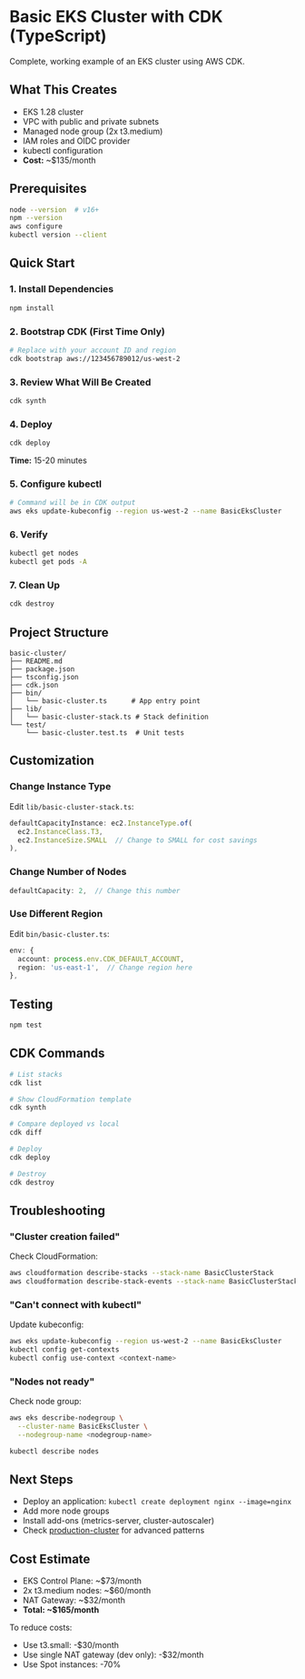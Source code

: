 # Basic EKS Cluster with CDK (TypeScript)

Complete, working example of an EKS cluster using AWS CDK.

## What This Creates

- EKS 1.28 cluster
- VPC with public and private subnets
- Managed node group (2x t3.medium)
- IAM roles and OIDC provider
- kubectl configuration
- **Cost:** ~$135/month

## Prerequisites

```bash
node --version  # v16+
npm --version
aws configure
kubectl version --client
```

## Quick Start

### 1. Install Dependencies

```bash
npm install
```

### 2. Bootstrap CDK (First Time Only)

```bash
# Replace with your account ID and region
cdk bootstrap aws://123456789012/us-west-2
```

### 3. Review What Will Be Created

```bash
cdk synth
```

### 4. Deploy

```bash
cdk deploy
```

**Time:** 15-20 minutes

### 5. Configure kubectl

```bash
# Command will be in CDK output
aws eks update-kubeconfig --region us-west-2 --name BasicEksCluster
```

### 6. Verify

```bash
kubectl get nodes
kubectl get pods -A
```

### 7. Clean Up

```bash
cdk destroy
```

## Project Structure

```
basic-cluster/
├── README.md
├── package.json
├── tsconfig.json
├── cdk.json
├── bin/
│   └── basic-cluster.ts      # App entry point
├── lib/
│   └── basic-cluster-stack.ts # Stack definition
└── test/
    └── basic-cluster.test.ts  # Unit tests
```

## Customization

### Change Instance Type

Edit `lib/basic-cluster-stack.ts`:

```typescript
defaultCapacityInstance: ec2.InstanceType.of(
  ec2.InstanceClass.T3,
  ec2.InstanceSize.SMALL  // Change to SMALL for cost savings
),
```

### Change Number of Nodes

```typescript
defaultCapacity: 2,  // Change this number
```

### Use Different Region

Edit `bin/basic-cluster.ts`:

```typescript
env: {
  account: process.env.CDK_DEFAULT_ACCOUNT,
  region: 'us-east-1',  // Change region here
},
```

## Testing

```bash
npm test
```

## CDK Commands

```bash
# List stacks
cdk list

# Show CloudFormation template
cdk synth

# Compare deployed vs local
cdk diff

# Deploy
cdk deploy

# Destroy
cdk destroy
```

## Troubleshooting

### "Cluster creation failed"

Check CloudFormation:
```bash
aws cloudformation describe-stacks --stack-name BasicClusterStack
aws cloudformation describe-stack-events --stack-name BasicClusterStack
```

### "Can't connect with kubectl"

Update kubeconfig:
```bash
aws eks update-kubeconfig --region us-west-2 --name BasicEksCluster
kubectl config get-contexts
kubectl config use-context <context-name>
```

### "Nodes not ready"

Check node group:
```bash
aws eks describe-nodegroup \
  --cluster-name BasicEksCluster \
  --nodegroup-name <nodegroup-name>

kubectl describe nodes
```

## Next Steps

- Deploy an application: `kubectl create deployment nginx --image=nginx`
- Add more node groups
- Install add-ons (metrics-server, cluster-autoscaler)
- Check [production-cluster](../production-cluster/) for advanced patterns

## Cost Estimate

- EKS Control Plane: ~$73/month
- 2x t3.medium nodes: ~$60/month
- NAT Gateway: ~$32/month
- **Total: ~$165/month**

To reduce costs:
- Use t3.small: -$30/month
- Use single NAT gateway (dev only): -$32/month
- Use Spot instances: -70%
